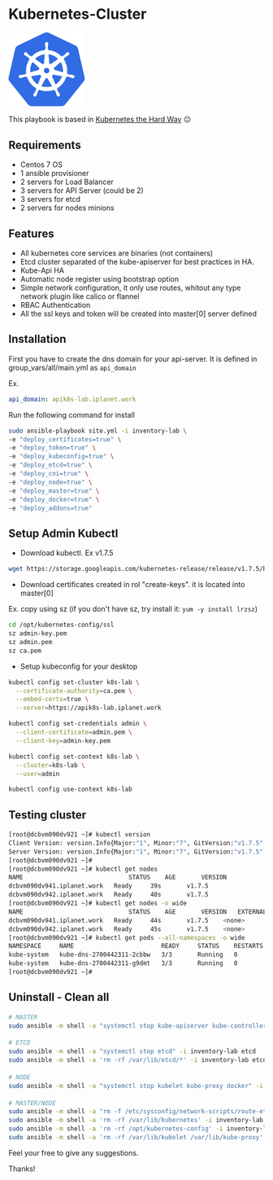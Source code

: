# Kubernetes-Cluster

<img src="https://raw.githubusercontent.com/kubernetes/kubernetes/master/logo/logo.png" width="150">

This playbook is based in [Kubernetes the Hard Way](https://github.com/kelseyhightower/kubernetes-the-hard-way) 😐

## Requirements 

* Centos 7 OS
* 1 ansible provisioner
* 2 servers for Load Balancer 
* 3 servers for API Server (could be 2)
* 3 servers for etcd 
* 2 servers for nodes minions

## Features

- All kubernetes core services are binaries (not containers) 
- Etcd cluster separated of the kube-apiserver for best practices in HA. 
- Kube-Api HA
- Automatic node register using bootstrap option
- Simple network configuration, it only use routes, whitout any type network plugin like calico or flannel 
- RBAC Authentication
- All the ssl keys and token will be created into master[0] server defined

## Installation

First you have to create the dns domain for your api-server. It is defined in group_vars/all/main.yml as `api_domain`

Ex.
```yaml
api_domain: apik8s-lab.iplanet.work
```

Run the following command for install

```sh
sudo ansible-playbook site.yml -i inventory-lab \
-e "deploy_certificates=true" \
-e "deploy_token=true" \
-e "deploy_kubeconfig=true" \
-e "deploy_etcd=true" \
-e "deploy_cni=true" \
-e "deploy_node=true" \
-e "deploy_master=true" \
-e "deploy_docker=true" \
-e "deploy_addons=true"
```

## Setup Admin Kubectl

* Download kubectl. Ex v1.7.5

```sh
wget https://storage.googleapis.com/kubernetes-release/release/v1.7.5/bin/linux/amd64/kubectl
```

* Download certificates created in rol "create-keys". it is located into master[0]

Ex. copy using sz (if you don't have sz, try install it: `yum -y install lrzsz`) 

```sh
cd /opt/kubernetes-config/ssl
sz admin-key.pem
sz admin.pem
sz ca.pem
```

* Setup kubeconfig for your desktop

```sh
kubectl config set-cluster k8s-lab \
  --certificate-authority=ca.pem \
  --embed-certs=true \
  --server=https://apik8s-lab.iplanet.work
```

```sh
kubectl config set-credentials admin \
  --client-certificate=admin.pem \
  --client-key=admin-key.pem
```

```sh
kubectl config set-context k8s-lab \
  --cluster=k8s-lab \
  --user=admin
```

```sh
kubectl config use-context k8s-lab
```

## Testing cluster

```sh
[root@dcbvm090dv921 ~]# kubectl version
Client Version: version.Info{Major:"1", Minor:"7", GitVersion:"v1.7.5", GitCommit:"17d7182a7ccbb167074be7a87f0a68bd00d58d97", GitTreeState:"clean", BuildDate:"2017-08-31T09:14:02Z", GoVersion:"go1.8.3", Compiler:"gc", Platform:"linux/amd64"}
Server Version: version.Info{Major:"1", Minor:"7", GitVersion:"v1.7.5", GitCommit:"17d7182a7ccbb167074be7a87f0a68bd00d58d97", GitTreeState:"clean", BuildDate:"2017-08-31T08:56:23Z", GoVersion:"go1.8.3", Compiler:"gc", Platform:"linux/amd64"}
[root@dcbvm090dv921 ~]# 
[root@dcbvm090dv921 ~]# kubectl get nodes 
NAME                             STATUS    AGE       VERSION
dcbvm090dv941.iplanet.work   Ready     39s       v1.7.5
dcbvm090dv942.iplanet.work   Ready     40s       v1.7.5
[root@dcbvm090dv921 ~]# kubectl get nodes -o wide
NAME                             STATUS    AGE       VERSION   EXTERNAL-IP   OS-IMAGE                KERNEL-VERSION
dcbvm090dv941.iplanet.work   Ready     44s       v1.7.5    <none>        CentOS Linux 7 (Core)   3.10.0-327.36.3.el7.x86_64
dcbvm090dv942.iplanet.work   Ready     45s       v1.7.5    <none>        CentOS Linux 7 (Core)   3.10.0-327.36.3.el7.x86_64
[root@dcbvm090dv921 ~]# kubectl get pods --all-namespaces -o wide
NAMESPACE     NAME                        READY     STATUS    RESTARTS   AGE       IP           NODE
kube-system   kube-dns-2700442311-2cbbw   3/3       Running   0          3m        172.18.1.2   dcbvm090dv941.iplanet.work
kube-system   kube-dns-2700442311-g9dmt   3/3       Running   0          3m        172.18.0.2   dcbvm090dv942.iplanet.work
[root@dcbvm090dv921 ~]# 

```

## Uninstall - Clean all

```sh
# MASTER
sudo ansible -m shell -a "systemctl stop kube-apiserver kube-controller-manager kube-scheduler" -i inventory-lab master

# ETCD
sudo ansible -m shell -a "systemctl stop etcd" -i inventory-lab etcd
sudo ansible -m shell -a 'rm -rf /var/lib/etcd/*' -i inventory-lab etcd 
 
# NODE
sudo ansible -m shell -a "systemctl stop kubelet kube-proxy docker" -i inventory-lab node

# MASTER/NODE
sudo ansible -m shell -a "rm -f /etc/sysconfig/network-scripts/route-eth0" -i inventory-lab master,node
sudo ansible -m shell -a 'rm -rf /var/lib/kubernetes' -i inventory-lab master,node
sudo ansible -m shell -a 'rm -rf /opt/kubernetes-config' -i inventory-lab master
sudo ansible -m shell -a 'rm -rf /var/lib/kubelet /var/lib/kube-proxy' -i inventory-lab node
```

Feel your free to give any suggestions.

Thanks!
